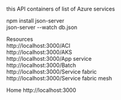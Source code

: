 this API containers of list of Azure services 

npm install json-server <br/>
json-server --watch db.json <br/>


Resources <br/>
  http://localhost:3000/ACI <br/>
  http://localhost:3000/AKS <br/>
  http://localhost:3000/App service <br/>
  http://localhost:3000/Batch <br/>
  http://localhost:3000/Service fabric <br/>
  http://localhost:3000/Service fabric mesh <br/>

Home
  http://localhost:3000 <br/>